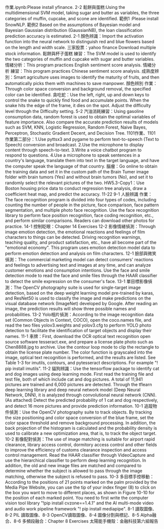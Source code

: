 作業.ipynb:Please install yfinance.
2-2 鬆餅與蛋糕:Using the multidimensional SVM model, taking sugar and butter as variables, the three categories of muffin, cupcake, and scone are identified.
範例1 :Please install SnowNLP.
範例2 Based on the assumptions of Bayesian model and Bayesian Gaussian distribution (GaussianNB), the loan classification prediction accuracy is estimated.
2-1 顏色辨識：Import the activation function into the neural network to distinguish red and blue flowers based on the length and width scale.
三家股票：yahoo finance Download multiple stock information.
鬆餅與杯子蛋糕 練習：The SVM model is used to identify the two categories of muffin and cupcake with sugar and butter variables.
情緒分析：This program practices English sentiment score analysis.
情緒分析 練習：This program practices Chinese sentiment score analysis.
成熟度辨別：Smart agriculture uses images to identify the maturity of fruits, and then automatically picks them with machines to save manpower.
顏色辨別 作業：Through color space conversion and background removal, the specified color can be identified.
貪吃蛇：Use the left, right, up and down keys to control the snake to quickly find food and accumulate points. When the snake hits the edge of the frame, it dies on the spot. Adjust the difficulty level through the Difficulty setting.
5-2 汽油消耗練習：Using gasoline consumption data, random forest is used to obtain the optimal variables of feature importance. Also compare the accurate prediction results of models such as SVM, KNN, Logistic Regression, Random Forest, Naive Bayes, Perceptron, Stochastic Gradient Decent, and Decision Tree.
1101作業、1101作業第二部分：1.Use pyttsx3 and pygame to perform text-to-speech (Text to Speech) conversion and broadcast. 2.Use the microphone to display content through speech-to-text. 3.Write a voice chatbot program to respond to questions. 4.Use a microphone to speak sentences in a country's language, translate them into text in the target language, and have the computer speak the language of that country.
腦瘤：Go online to obtain the training data and set it in the custom path of the Brain Tumer image folder with brain tumors (Yes) and without brain tumors (No), and set it to randomly select the relevant pictures of the two.
HW5.3-Copy1：Use Boston housing price data to conduct regression tree analysis, draw a coefficient heat map, and predict the accuracy.
11-22 9-1 人臉辨識 作業：The face recognition program is divided into four types of codes, including counting the number of people in the picture, face comparison, face pattern segmentation, and multiple photo face recognition. Use the face recognition library to perform face position recognition, face coding recognition, etc., and perform similar comparisons. Readers can download other photos for practice.
14-1 控制眨眼：Chapter 14 Exercises
12-2 影像情緒偵測：Through image emotion detection, the emotional reactions and feelings of film characters to things can be detected. Driving recognition warnings, teaching quality, and product satisfaction, etc., have all become part of the "emotional economy". This program uses emotion detection model data to perform emotion detection and analysis on film characters.
12-1 臉部與微笑偵測：The commercial marketing model can detect consumers' reactions and feelings to advertising text and images at any time, and can analyze customer emotions and consumption intentions. Use the face and smile detection mode to read the face and smile files through the HAAR classifier to detect the smile expression on the consumer's face.
13-1 單目標影像偵測：The OpenCV photography suite is used for single-target image detection, based on the deep weight learning model pre-trained by karas, and ResNet50 is used to classify the image and make predictions on the visual database network (ImageNet) developed by Google. After reading an image, the prediction results will show three possible names and probabilities.
13-2 Yolo相片偵測：According to the image recognition data set (Common Objects in Context, COCO), open the coco.names file, and read the two files yolov3.weights and yolov3.cfg to perform YOLO photo detection to facilitate the identification of target objects and display their names.
11-1 車牌：First, download the OCR optical text recognition open source software tesseract.exe, and prepare a license plate photo such as Chen8888.jpg to archive. Use the contour loop mode to clip the rectangle to obtain the license plate number. The color function is grayscaled into the image, optical text recognition is performed, and the results are listed. See Table 1-3 for imutils, contours, and pytesseract descriptions. For example "! pip install imutils".
11-2 貓狗辨識：Use the tensorflow package to identify cat and dog images using deep learning mode. First read the training file and test file, both of which include cat and dog pictures. A total of 11,941 pictures are trained and 6,000 pictures are detected. Through the tflearn deep learning library and deep neural network model (Deep Neural Network, DNN), it is analyzed through convolutional neural network (CNN). (As attached) Detect the predicted probability of 1 cat and dog respectively, and detect 16 more pictures and provide prediction information.
10-1 追蹤物件偵測：Use the OpenCV photography suite to track objects. By tracking the size positioning and color space conversion of the blue frame, set the color space threshold and remove background processing. In addition, the back projection of the histogram is calculated and the probability density is used to calibrate a new optimization area, that is, to track the object target.
10-2 影像配對偵測：The use of image matching is suitable for airport rapid clearance, library access control, dormitory access control and other fields to improve the efficiency of customs clearance inspection and access control management. Read the HAAR classifier through VideoCapture and use the hierarchical classifier to perform deep learning recognition. In addition, the old and new image files are matched and compared to determine whether the subject is allowed to pass through the image matching, otherwise the subject is refused to pass.
10-3 多目標手控移動：According to the positions of 21 points marked on the palm provided by the Media Pipe Website, you can use the tip of your index finger (8) to click on the box you want to move to different places, as shown in Figure 10-10 for the position of each marked point. You need to first write the computer vision tool library "!pip install cvzone==1.4.1" and the AI ​​multi-mode video and audio work pipeline framework "! pip install mediapipe".
8-1 讀取圖像、8-2 PIL 讀取圖像、8-3 OpenCV讀取圖像、8-4 圖像分割與標記、8-5 Alpha融合、8-6 多頻段融合：Chapter 8 Exercises
太陽能手機殼：金融科技第六組報告
